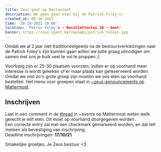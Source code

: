 ```yaml
---
title: Zeus gaat op Restaurant
description: We gaan gaan eten bij de Patrick Foley's!
created_at: 08-10-2021
time: '26-10-2021 18:00'
location: 'Patric Foley's - Recollettenlei 10 - Gent'
banner: https://zeus.ugent.be/zeuswpi/patrick_foleys.jpg
---
```



Omdat we al 2 jaar niet traditioneelgewijs na de bestuursverkiezingen naar de Patrick Foley's zijn kunnen gaan willen we jullie graag uitnodigen om samen met ons je buik veel te vol te proppen ;)

Voorlopig zijn er 25-30 plaatsen voorzien, indien er op voorhand meer interesse is wordt gekeken of er maar plaats kan gereserveerd worden. Omdat we met zo'n grote groep zijn moeten we ons eten op voorhand bestellen. Het menu voor groepen staat in [~zeus-announcements op Mattermost](https://mattermost.zeus.gent/zeus/pl/3tw5yxgwz3ys584q1w7uwmakqo).

## Inschrijven
Laat in een comment in de [thread](https://mattermost.zeus.gent/zeus/pl/nnsqsqms3jrabn8hc6i5cuh7pr) in ~events op Mattermost weten welk gerecht je wilt eten. Dit moet op voorhand doorgegeven worden.  
Een correcte entry zal met een checkmark gemarkeerd worden, en dat telt meteen als bevestiging van inschrijving.  
Deadline inschrijvingen: **17/10/21**


Smakelijke groetjes,
Je Zeus bestuur <3